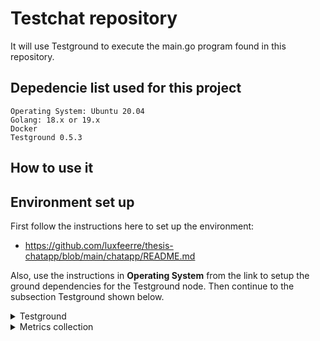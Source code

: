 # Testchat repository

It will use Testground to execute the main.go program found in this repository.


## **Depedencie list used for this project**

```
Operating System: Ubuntu 20.04
Golang: 18.x or 19.x
Docker
Testground 0.5.3
```

## **How to use it**

## **Environment set up**
First follow the instructions here to set up the environment: 

* https://github.com/luxfeerre/thesis-chatapp/blob/main/chatapp/README.md

Also, use the instructions in **Operating System** from the link to setup the ground dependencies for the Testground node.
Then continue to the subsection Testground shown below.

<details><summary>Testground</summary>
<p>

### Testground installation and set up instructions
Follow the instructions here to set up testground:

* https://github.com/testground/testground

Then copy this directory: testchat to the testground/plans/chatapp directory

Next step test the plat by executing ./test.sh 1

This will execute one node aginst a running testground instance.

</p>
</details>

<details><summary>Metrics collection</summary>
<p>

### Metrics collection installation and set up instructions

Follow the instructions here to set up the metrics collection node:

* https://github.com/libp2p/go-libp2p-pubsub-tracer


</p>
</details>
